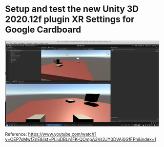 # Setup and test the new Unity 3D 2020.12f plugin XR Settings for Google Cardboard

![](Unity3D2020.png)

Reference: https://www.youtube.com/watch?v=OEP7sMwfZnE&list=PLiuDBLn1FK-QOmpA3Vs2JY0DVAj0GfFPn&index=1